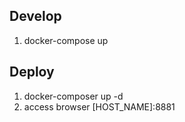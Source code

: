 ## Develop
1. docker-compose up

## Deploy
1. docker-composer up -d
2. access browser [HOST_NAME]:8881
